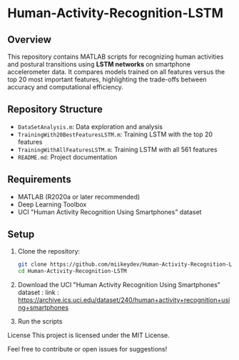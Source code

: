 # Human-Activity-Recognition-LSTM

## Overview
This repository contains MATLAB scripts for recognizing human activities and postural transitions using **LSTM networks** on smartphone accelerometer data. It compares models trained on all features versus the top 20 most important features, highlighting the trade-offs between accuracy and computational efficiency.

## Repository Structure

- `DataSetAnalysis.m`: Data exploration and analysis
- `TrainingWith20BestFeaturesLSTM.m`: Training LSTM with the top 20 features
- `TrainingWithAllFeaturesLSTM.m`: Training LSTM with all 561 features
- `README.md`: Project documentation

## Requirements
- MATLAB (R2020a or later recommended)
- Deep Learning Toolbox
- UCI "Human Activity Recognition Using Smartphones" dataset

## Setup
1. Clone the repository:
   ```bash
   git clone https://github.com/miikeydev/Human-Activity-Recognition-LSTM.git
   cd Human-Activity-Recognition-LSTM

2. Download the UCI "Human Activity Recognition Using Smartphones" dataset :
   link : https://archive.ics.uci.edu/dataset/240/human+activity+recognition+using+smartphones

3. Run the scripts

License
This project is licensed under the MIT License.

Feel free to contribute or open issues for suggestions!

